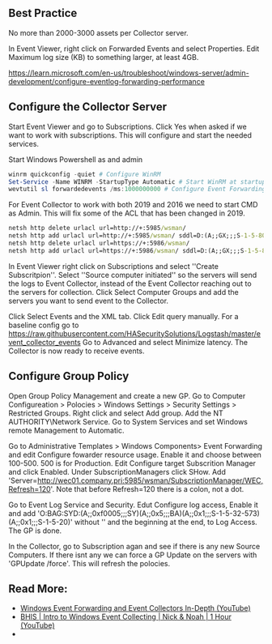## Best Practice
No more than 2000-3000 assets per Collector server.

In Event Viewer, right click on Forwarded Events and select Properties. Edit Maximum log size (KB) to something larger, at least 4GB.

https://learn.microsoft.com/en-us/troubleshoot/windows-server/admin-development/configure-eventlog-forwarding-performance

## Configure the Collector Server
Start Event Viewer and go to Subscriptions. Click Yes when asked if we want to work with subscriptions. This will configure and start the needed services.

Start Windows Powershell as and admin

```powershell
winrm quickconfig -quiet # Configure WinRM
Set-Service -Name WINRM -StartupType Automatic # Start WinRM at startup
wevtutil sl forwardedevents /ms:1000000000 # Configure Event Forwarding
```

For Event Collector to work with both 2019 and 2016 we need to start CMD as Admin. This will fix some of the ACL that has been changed in 2019.

```cmd
netsh http delete urlacl url=http://+:5985/wsman/
netsh http add urlacl url=http://+:5985/wsman/ sddl=D:(A;;GX;;;S-1-5-80-569256582-2953403351-2909559716-1301513147-412116970)(A;;GX;;;S-1-5-80-4059739203-877974739-1245631912-527174227-2996563517)
netsh http delete urlacl url=https://+:5986/wsman/
netsh http add urlacl url=https://+:5986/wsman/ sddl=D:(A;;GX;;;S-1-5-80-569256582-2953403351-2909559716-1301513147-412116970)(A;;GX;;;S-1-5-80-4059739203-877974739-1245631912-527174227-2996563517)
```

In Event Viewer right click on Subscriptions and select ''Create Subscritpion''. Select ''Source computer initiated'' so the servers will send the logs to Event Collector, instead of the Event Collector reaching out to the servers for collection.
Click Select Computer Groups and add the servers you want to send event to the Collector.

Click Select Events and the XML tab. Click Edit query manually. For a baseline config go to https://raw.githubusercontent.com/HASecuritySolutions/Logstash/master/event_collector_events Go to Advanced and select Minimize latency.
The Collector is now ready to receive events.

## Configure Group Policy
Open Group Policy Management and create a new GP. Go to Computer Configureation > Polocies > Windows Settings > Security Settings > Restricted Groups. Right click and select Add group. Add the NT AUTHORITY\Network Service.
Go to System Services and set Windows remote Management to Automatic.

Go to Administrative Templates > Windows Components> Event Forwarding and edit Configure fowarder resource usage. Enable it and choose between 100-500. 500 is for Production.
Edit Configure target Subscrition Manager and click Enabled. Under SubscriptionManagers click SHow. Add 'Server=http://wec01.company.pri:5985/wsman/SubscriptionManager/WEC,Refresh=120'. Note that before Refresh=120 there is a colon, not a dot.

Go to Event Log Service and Security. Edut Configure log access, Enable it and add 'O:BAG:SYD:(A;;0xf0005;;;SY)(A;;0x5;;;BA)(A;;0x1;;;S-1-5-32-573)(A;;0x1;;;S-1-5-20)' without '' and the beginning at the end,  to Log Access.
The GP is done. 

In the Collector, go to Subscription agan and see if there is any new Source Computers. If there isnt any we can force a GP Update on the servers with 'GPUpdate /force'. This will refresh the polocies.

## Read More:
* [Windows Event Forwarding and Event Collectors In-Depth (YouTube)](https://www.youtube.com/watch?v=gUOl82434Ic)
* [BHIS | Intro to Windows Event Collecting | Nick & Noah | 1 Hour (YouTube)](https://www.youtube.com/watch?v=Eix5BPta56E)
* []()





